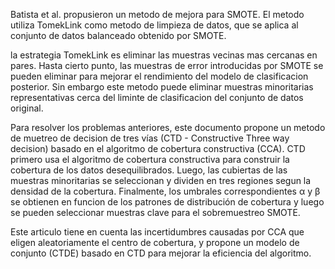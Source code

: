 Batista et al. propusieron un metodo de mejora para SMOTE. El metodo utiliza TomekLink como metodo de limpieza de datos, que se aplica al conjunto de datos balanceado obtenido por SMOTE. 

la estrategia TomekLink es eliminar las muestras vecinas mas cercanas en pares. Hasta cierto punto, las muestras de error introducidas por SMOTE se pueden eliminar para mejorar el rendimiento del modelo de clasificacion posterior. Sin embargo este metodo puede eliminar muestras minoritarias representativas cerca del liminte de clasificacion del conjunto de datos original.

Para resolver los problemas anteriores, este documento propone un metodo de muetreo de decision de tres vías (CTD - Constructive Three way decision) basado en el algoritmo de cobertura constructiva (CCA). CTD primero usa el algoritmo de cobertura constructiva para construir la cobertura de los datos desequilibrados. Luego, las cubiertas de las muestras minoritarias se seleccionan y dividen en tres regiones segun la densidad de la cobertura. Finalmente, los umbrales correspondientes  α y β se obtienen en funcion de los patrones de distribución de cobertura y luego se pueden seleccionar muestras clave para el sobremuestreo SMOTE. 

Este articulo tiene en cuenta las incertidumbres causadas por CCA que eligen aleatoriamente el centro de cobertura, y propone un modelo de conjunto (CTDE) basado en CTD para mejorar la eficiencia del algoritmo. 

